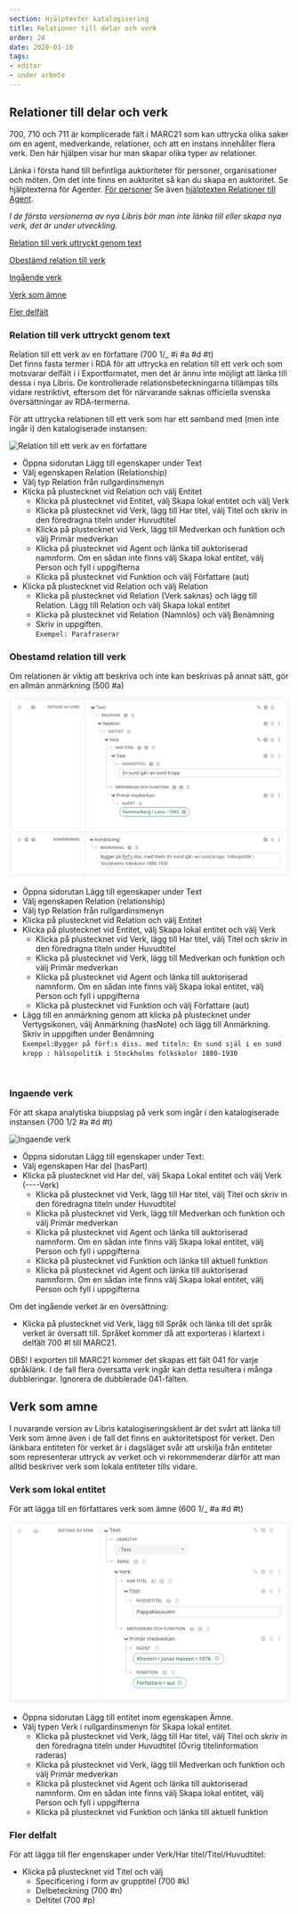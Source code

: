 ```yaml
---
section: Hjälptexter katalogisering
title: Relationer till delar och verk
order: 24
date: 2020-01-10
tags:
- editor
- under arbete
---
```


## Relationer till delar och verk 

700, 710 och 711 är komplicerade fält i MARC21 som kan uttrycka olika saker om en agent, medverkande, relationer, och att en instans innehåller flera verk. Den här hjälpen visar hur man skapar olika typer av relationer. 

Länka i första hand till befintliga auktioriteter för personer, organisationer och möten. Om det inte finns en auktoritet så kan du skapa en auktoritet. Se hjälptexterna för Agenter. [För personer](https://libris.kb.se/katalogisering/help/workflow-agent-person-new) Se även [hjälptexten Relationer till Agent](https://libris.kb.se/katalogisering/help/workflow-agent-org-instance).

*I de första versionerna av nya Libris bör man inte länka till eller skapa nya verk, det är under utveckling.*

[Relation till verk uttryckt genom text](#relation-till-verk-uttryckt-genom-text)

[Obestämd relation till verk](#Obestamd-relation-till-verk)

[Ingående verk](#Ingaende-verk)

[Verk som ämne](#Verk-som-amne)

[Fler delfält](#Fler-delfalt)

### Relation till verk uttryckt genom text 
Relation till ett verk av en författare (700 1/_ #i #a #d #t)
<br/>
Det finns fasta termer i RDA för att uttrycka en relation till ett verk och som motsvarar delfält i i Exportformatet, men det är ännu inte möjligt att länka till dessa i nya Libris. De kontrollerade relationsbeteckningarna tillämpas tills vidare restriktivt, eftersom det för närvarande saknas officiella svenska översättningar av RDA-termerna.

För att uttrycka relationen till ett verk som har ett samband med (men inte ingår i) den katalogiserade instansen:

![Relation till ett verk av en författare](Relationverkauth.png) 

* Öppna sidorutan Lägg till egenskaper under Text 
* Välj egenskapen Relation (Relationship)
* Välj typ Relation från rullgardinsmenyn
* Klicka på plustecknet vid Relation och välj Entitet
  * Klicka på plustecknet vid Entitet, välj Skapa lokal entitet och välj Verk
  * Klicka på plustecknet vid Verk, lägg till Har titel, välj Titel och skriv in den föredragna titeln under Huvudtitel
  * Klicka på plustecknet vid Verk, lägg till Medverkan och funktion och välj Primär medverkan
  * Klicka på plustecknet vid Agent och länka till auktoriserad namnform. Om en sådan inte finns välj Skapa lokal entitet, välj Person och fyll i uppgifterna
  * Klicka på plustecknet vid Funktion och välj Författare (aut)
* Klicka på plustecknet vid Relation och välj Relation
  * Klicka på plustecknet vid Relation {Verk saknas} och lägg till Relation. Lägg till Relation och välj Skapa lokal entitet
  * Klicka på plustecknet vid Relation {Namnlös} och välj Benämning
  * Skriv in uppgiften. 
  <br/>```Exempel: Parafraserar``` 

### Obestamd relation till verk 
Om relationen är viktig att beskriva och inte kan beskrivas på annat sätt, gör en allmän anmärkning (500 #a)


![Obestämd relation till ett verk](Obestrelationverk.png) 

* Öppna sidorutan Lägg till egenskaper under Text 
* Välj egenskapen Relation (relationship)
* Välj typ Relation från rullgardinsmenyn
* Klicka på plustecknet vid Relation och välj Entitet
* Klicka på plustecknet vid Entitet, välj Skapa lokal entitet och välj Verk
  * Klicka på plustecknet vid Verk, lägg till Har titel, välj Titel och skriv in den föredragna titeln under Huvudtitel
  * Klicka på plustecknet vid Verk, lägg till Medverkan och funktion och välj Primär medverkan
  * Klicka på plustecknet vid Agent och länka till auktoriserad namnform. Om en sådan inte finns välj Skapa lokal entitet, välj Person och fyll i uppgifterna
  * Klicka på plustecknet vid Funktion och välj Författare (aut)
* Lägg till en anmärkning genom att klicka på plustecknet under Vertygsikonen, välj Anmärkning (hasNote) och lägg till Anmärkning. Skriv in uppgiften under Benämning 
<br/>```Exempel:Bygger på förf:s diss. med titeln: En sund själ i en sund kropp : hälsopolitik i Stockholms folkskolor 1880-1930```

 <br/>
 
### Ingaende verk
För att skapa analytiska biuppslag på verk som ingår i den katalogiserade instansen (700 1/2 #a #d #t) 

![Ingaende verk](Ingaendeverk_sprak.png) 
* Öppna sidorutan Lägg till egenskaper under Text:
* Välj egenskapen Har del (hasPart)
* Klicka på plustecknet vid Har del, välj Skapa Lokal entitet och välj Verk  (----Verk)
  * Klicka på plustecknet vid Verk, lägg till Har titel, välj Titel och skriv in den föredragna titeln under Huvudtitel
  * Klicka på plustecknet vid Verk, lägg till Medverkan och funktion och välj Primär medverkan
  * Klicka på plustecknet vid Agent och länka till auktoriserad namnform. Om en sådan inte finns välj Skapa lokal entitet, välj Person och fyll i uppgifterna
  * Klicka på plustecknet vid Funktion och länka till aktuell funktion
  * Klicka på plustecknet vid Agent och länka till auktoriserad namnform. Om en sådan inte finns välj Skapa lokal entitet, välj Person och fyll i uppgifterna 

Om det ingående verket är en översättning:
* Klicka på plustecknet vid Verk, lägg till Språk och länka till det språk verket är översatt till. Språket kommer då att exporteras i klartext i delfält 700 #l till MARC21. 

OBS! I exporten till MARC21 kommer det skapas ett fält 041 för varje språklänk. I de fall flera översatta verk ingår kan detta resultera i många dubbleringar. Ignorera de dubblerade 041-fälten. 

## Verk som amne 

I nuvarande version av Libris katalogiseringsklient är det svårt att länka till Verk som ämne även i de fall det finns en auktoritetspost för verket. Den länkbara entiteten för verket är i dagsläget svår att urskilja från entiteter som representerar uttryck av verket och vi rekommenderar därför att man alltid beskriver verk som lokala entiteter tills vidare. 

### Verk som lokal entitet 

För att lägga till en författares verk som ämne (600 1/_ #a #d #t)

![Relation till verk av en författare som ämnesord](Relationverkauthsubj_NY.png)

* Öppna sidorutan Lägg till entitet inom egenskapen Ämne.
* Välj typen Verk i rullgardinsmenyn för Skapa lokal entitet.
  * Klicka på plustecknet vid Verk, lägg till Har titel, välj Titel och skriv in den föredragna titeln under Huvudtitel (Övrig titelinformation raderas)
  * Klicka på plustecknet vid Verk, lägg till Medverkan och funktion och välj Primär medverkan
  * Klicka på plustecknet vid Agent och länka till auktoriserad namnform. Om en sådan inte finns välj Skapa lokal entitet, välj Person och fyll i uppgifterna
  * Klicka på plustecknet vid Funktion och länka till aktuell funktion
    
###  Fler delfalt
För att lägga till fler engenskaper under Verk/Har titel/Titel/Huvudtitel:
* Klicka på plustecknet vid Titel och välj
  * Specificering i form av grupptitel (700 #k)
  * Delbeteckning (700 #n)
  * Deltitel (700 #p)
